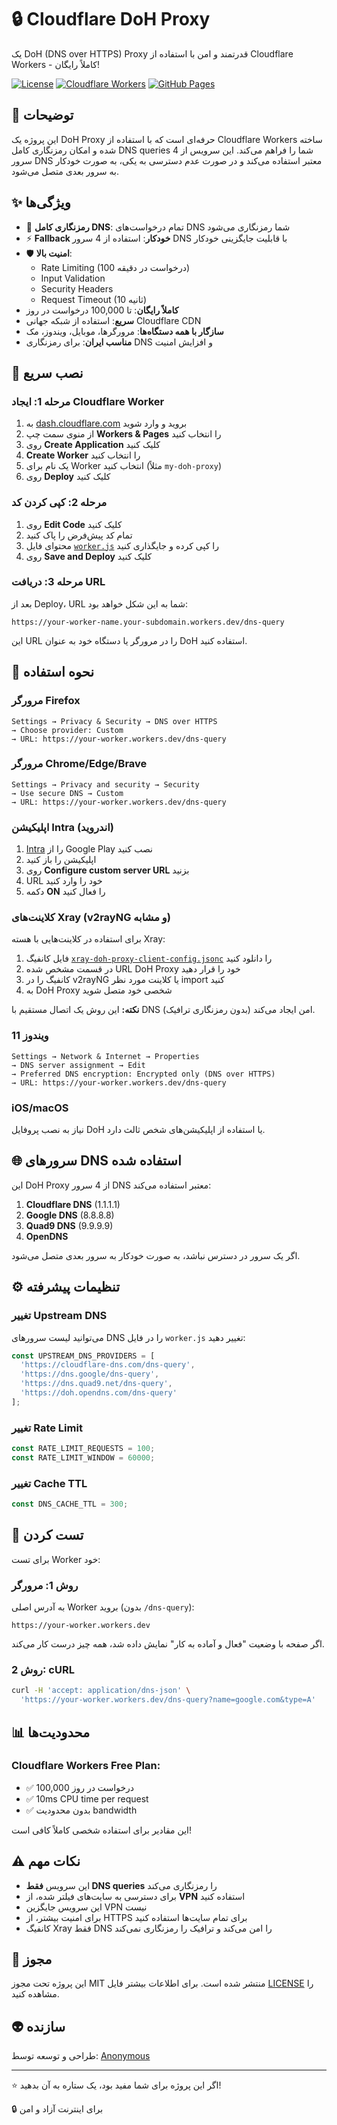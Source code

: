 # 🔒 Cloudflare DoH Proxy

یک DoH (DNS over HTTPS) Proxy قدرتمند و امن با استفاده از Cloudflare Workers - کاملاً رایگان!

[![License](https://img.shields.io/badge/license-MIT-blue.svg)](LICENSE)
[![Cloudflare Workers](https://img.shields.io/badge/Cloudflare-Workers-orange.svg)](https://workers.cloudflare.com/)
[![GitHub Pages](https://img.shields.io/badge/GitHub-Pages-green.svg)](https://pages.github.com/)

## 📖 توضیحات

این پروژه یک DoH Proxy حرفه‌ای است که با استفاده از Cloudflare Workers ساخته شده و امکان رمزنگاری کامل DNS queries شما را فراهم می‌کند. این سرویس از 4 سرور DNS معتبر استفاده می‌کند و در صورت عدم دسترسی به یکی، به صورت خودکار به سرور بعدی متصل می‌شود.

## ✨ ویژگی‌ها

- 🔐 **رمزنگاری کامل DNS**: تمام درخواست‌های DNS شما رمزنگاری می‌شود
- ⚡ **Fallback خودکار**: استفاده از 4 سرور DNS با قابلیت جایگزینی خودکار
- 🛡️ **امنیت بالا**: 
  - Rate Limiting (100 درخواست در دقیقه)
  - Input Validation
  - Security Headers
  - Request Timeout (10 ثانیه)
- **کاملاً رایگان**: تا 100,000 درخواست در روز
- **سریع**: استفاده از شبکه جهانی Cloudflare CDN
- **سازگار با همه دستگاه‌ها**: مرورگرها، موبایل، ویندوز، مک
- **مناسب ایران**: برای رمزنگاری DNS و افزایش امنیت

## 🚀 نصب سریع

### مرحله 1: ایجاد Cloudflare Worker

1. به [dash.cloudflare.com](https://dash.cloudflare.com) بروید و وارد شوید
2. از منوی سمت چپ **Workers & Pages** را انتخاب کنید
3. روی **Create Application** کلیک کنید
4. **Create Worker** را انتخاب کنید
5. یک نام برای Worker انتخاب کنید (مثلاً `my-doh-proxy`)
6. روی **Deploy** کلیک کنید

### مرحله 2: کپی کردن کد

1. روی **Edit Code** کلیک کنید
2. تمام کد پیش‌فرض را پاک کنید
3. محتوای فایل [`worker.js`](worker.js) را کپی کرده و جایگذاری کنید
4. روی **Save and Deploy** کلیک کنید

### مرحله 3: دریافت URL

بعد از Deploy، URL شما به این شکل خواهد بود:

```
https://your-worker-name.your-subdomain.workers.dev/dns-query
```

این URL را در مرورگر یا دستگاه خود به عنوان DoH استفاده کنید.

## 📱 نحوه استفاده

### مرورگر Firefox

```
Settings → Privacy & Security → DNS over HTTPS
→ Choose provider: Custom
→ URL: https://your-worker.workers.dev/dns-query
```

### مرورگر Chrome/Edge/Brave

```
Settings → Privacy and security → Security
→ Use secure DNS → Custom
→ URL: https://your-worker.workers.dev/dns-query
```

### اپلیکیشن Intra (اندروید)

1. [Intra](https://play.google.com/store/apps/details?id=app.intra) را از Google Play نصب کنید
2. اپلیکیشن را باز کنید
3. روی **Configure custom server URL** بزنید
4. URL خود را وارد کنید
5. دکمه **ON** را فعال کنید

### کلاینت‌های Xray (v2rayNG و مشابه)

برای استفاده در کلاینت‌هایی با هسته Xray:

1. فایل کانفیگ [`xray-doh-proxy-client-config.jsonc`](https://raw.githubusercontent.com/4n0nymou3/cloudflare-doh-proxy/refs/heads/main/xray-doh-proxy-client-config.jsonc) را دانلود کنید
2. در قسمت مشخص شده URL DoH Proxy خود را قرار دهید
3. کانفیگ را در v2rayNG یا کلاینت مورد نظر import کنید
4. به DoH Proxy شخصی خود متصل شوید

**نکته:** این روش یک اتصال مستقیم با DNS امن ایجاد می‌کند (بدون رمزنگاری ترافیک).

### ویندوز 11

```
Settings → Network & Internet → Properties
→ DNS server assignment → Edit
→ Preferred DNS encryption: Encrypted only (DNS over HTTPS)
→ URL: https://your-worker.workers.dev/dns-query
```

### iOS/macOS

نیاز به نصب پروفایل DoH یا استفاده از اپلیکیشن‌های شخص ثالث دارد.

## 🌐 سرورهای DNS استفاده شده

این DoH Proxy از 4 سرور DNS معتبر استفاده می‌کند:

1. **Cloudflare DNS** (1.1.1.1)
2. **Google DNS** (8.8.8.8)
3. **Quad9 DNS** (9.9.9.9)
4. **OpenDNS**

اگر یک سرور در دسترس نباشد، به صورت خودکار به سرور بعدی متصل می‌شود.

## ⚙️ تنظیمات پیشرفته

### تغییر Upstream DNS

می‌توانید لیست سرورهای DNS را در فایل `worker.js` تغییر دهید:

```javascript
const UPSTREAM_DNS_PROVIDERS = [
  'https://cloudflare-dns.com/dns-query',
  'https://dns.google/dns-query',
  'https://dns.quad9.net/dns-query',
  'https://doh.opendns.com/dns-query'
];
```

### تغییر Rate Limit

```javascript
const RATE_LIMIT_REQUESTS = 100;
const RATE_LIMIT_WINDOW = 60000;
```

### تغییر Cache TTL

```javascript
const DNS_CACHE_TTL = 300;
```

## 🧪 تست کردن

برای تست Worker خود:

### روش 1: مرورگر

به آدرس اصلی Worker بروید (بدون `/dns-query`):

```
https://your-worker.workers.dev
```

اگر صفحه با وضعیت "فعال و آماده به کار" نمایش داده شد، همه چیز درست کار می‌کند.

### روش 2: cURL

```bash
curl -H 'accept: application/dns-json' \
  'https://your-worker.workers.dev/dns-query?name=google.com&type=A'
```

## 📊 محدودیت‌ها

### Cloudflare Workers Free Plan:

- ✅ 100,000 درخواست در روز
- ✅ 10ms CPU time per request
- ✅ بدون محدودیت bandwidth

این مقادیر برای استفاده شخصی کاملاً کافی است!

## ⚠️ نکات مهم

- این سرویس **فقط DNS queries** را رمزنگاری می‌کند
- برای دسترسی به سایت‌های فیلتر شده، از **VPN** استفاده کنید
- این سرویس جایگزین VPN نیست
- برای امنیت بیشتر، از HTTPS برای تمام سایت‌ها استفاده کنید
- کانفیگ Xray فقط DNS را امن می‌کند و ترافیک را رمزنگاری نمی‌کند

## 📝 مجوز

این پروژه تحت مجوز MIT منتشر شده است. برای اطلاعات بیشتر فایل [LICENSE](LICENSE) را مشاهده کنید.

## 👽 سازنده

طراحی و توسعه توسط: [Anonymous](https://t.me/BXAMbot)

---

⭐ اگر این پروژه برای شما مفید بود، یک ستاره به آن بدهید!

🔒 برای اینترنت آزاد و امن